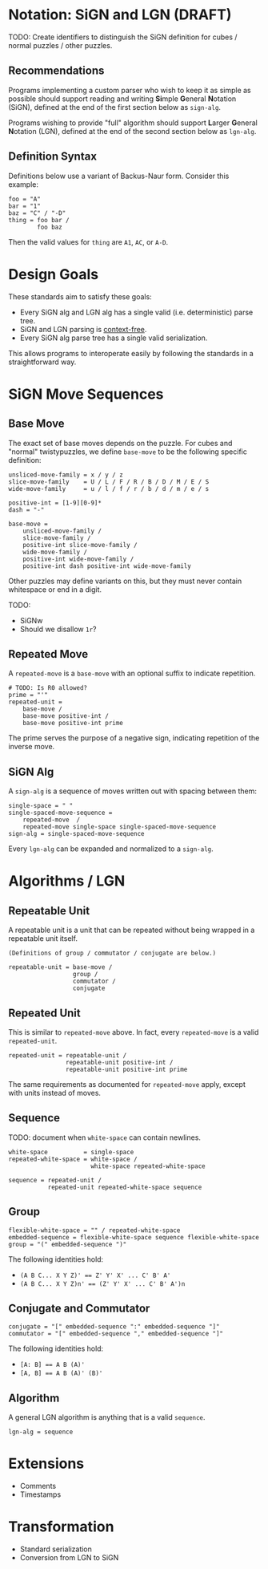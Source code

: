 # Notation: SiGN and LGN (DRAFT)

TODO: Create identifiers to distinguish the SiGN definition for cubes / normal puzzles / other puzzles.

##  Recommendations

Programs implementing a custom parser who wish to keep it as simple as possible should support reading and writing **Si**mple **G**eneral **N**otation (SiGN), defined at the end of the first section below as `sign-alg`.

Programs wishing to provide "full" algorithm should support **L**arger **G**eneral **N**otation (LGN), defined at the end of the second section below as `lgn-alg`.

## Definition Syntax

Definitions below use a variant of Backus-Naur form. Consider this example:

    foo = "A"
    bar = "1"
    baz = "C" / "-D"
    thing = foo bar /
            foo baz

Then the valid values for `thing` are `A1`, `AC`, or `A-D`.

# Design Goals

These standards aim to satisfy these goals:

- Every SiGN alg and LGN alg has a single valid (i.e. deterministic) parse tree.
- SiGN and LGN parsing is [context-free](https://en.wikipedia.org/wiki/Context-free_grammar).
- Every SiGN alg parse tree has a single valid serialization.

This allows programs to interoperate easily by following the standards in a straightforward way.

# SiGN Move Sequences

## Base Move

The exact set of base moves depends on the puzzle. For cubes and "normal" twistypuzzles, we define `base-move` to be the following specific definition:

    unsliced-move-family = x / y / z
    slice-move-family    = U / L / F / R / B / D / M / E / S
    wide-move-family     = u / l / f / r / b / d / m / e / s

    positive-int = [1-9][0-9]*
    dash = "-"

    base-move =
        unsliced-move-family /
        slice-move-family /
        positive-int slice-move-family /
        wide-move-family /
        positive-int wide-move-family /
        positive-int dash positive-int wide-move-family

Other puzzles may define variants on this, but they must never contain whitespace or end in a digit.

TODO:
- SiGNw
- Should we disallow `1r`?

## Repeated Move

A `repeated-move` is a `base-move` with an optional suffix to indicate repetition.

    # TODO: Is R0 allowed?
    prime = "'"
    repeated-unit =
        base-move /
        base-move positive-int /
        base-move positive-int prime

The prime serves the purpose of a negative sign, indicating repetition of the inverse move.

## SiGN Alg

A `sign-alg` is a sequence of moves written out with spacing between them:

    single-space = " "
    single-spaced-move-sequence = 
        repeated-move  /
        repeated-move single-space single-spaced-move-sequence
    sign-alg = single-spaced-move-sequence

Every `lgn-alg` can be expanded and normalized to a `sign-alg`.

# Algorithms / LGN

## Repeatable Unit

A repeatable unit is a unit that can be repeated without being wrapped in a repeatable unit itself.

    (Definitions of group / commutator / conjugate are below.)

    repeatable-unit = base-move /
                      group /
                      commutator /
                      conjugate

## Repeated Unit

This is similar to `repeated-move` above. In fact, every `repeated-move` is a valid `repeated-unit`.

    repeated-unit = repeatable-unit /
                    repeatable-unit positive-int /
                    repeatable-unit positive-int prime

The same requirements as documented for `repeated-move` apply, except with units instead of moves.

## Sequence

TODO: document when `white-space` can contain newlines.

    white-space          = single-space
    repeated-white-space = white-space /
                           white-space repeated-white-space

    sequence = repeated-unit /
               repeated-unit repeated-white-space sequence

## Group

    flexible-white-space = "" / repeated-white-space
    embedded-sequence = flexible-white-space sequence flexible-white-space
    group = "(" embedded-sequence ")"

The following identities hold:

- `(A B C... X Y Z)' == Z' Y' X' ... C' B' A'`
- `(A B C... X Y Z)n' == (Z' Y' X' ... C' B' A')n`

## Conjugate and Commutator

    conjugate = "[" embedded-sequence ":" embedded-sequence "]"
    commutator = "[" embedded-sequence "," embedded-sequence "]"

The following identities hold:

- `[A: B] == A B (A)'`
- `[A, B] == A B (A)' (B)'`

## Algorithm

A general LGN algorithm is anything that is a valid `sequence`.

    lgn-alg = sequence

# Extensions

- Comments
- Timestamps

# Transformation

- Standard serialization
- Conversion from LGN to SiGN
